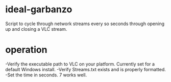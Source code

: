 # ideal-garbanzo
Script to cycle through network streams every so seconds through opening up and closing a VLC stream.

# operation
-Verify the executable path to VLC on your platform. Currently set for a default Windows install.
-Verify Streams.txt exists and is properly formatted.
-Set the time in seconds. 7 works well.
